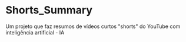 # Shorts_Summary
Um projeto que faz resumos de vídeos curtos "shorts" do YouTube com inteligência artificial - IA
